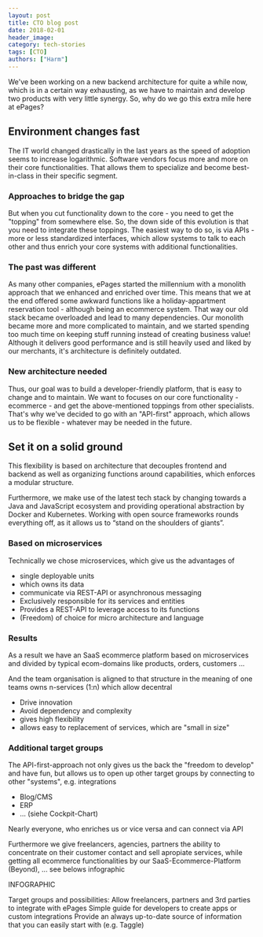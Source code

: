 ```yaml
---
layout: post
title: CTO blog post
date: 2018-02-01
header_image:
category: tech-stories
tags: [CTO]
authors: ["Harm"]
---
```


We've been working on a new backend architecture for quite a while now, which is in a certain way exhausting, as we have to maintain and develop two products with very little synergy.
So, why do we go this extra mile here at ePages?

## Environment changes fast

The IT world changed drastically in the last years as the speed of adoption seems to increase logarithmic.
Software vendors focus more and more on their core functionalities.
That allows them to specialize and become best-in-class in their specific segment.

### Approaches to bridge the gap

But when you cut functionality down to the core - you need to get the "topping" from somewhere else.
So, the down side of this evolution is that you need to integrate these toppings.
The easiest way to do so, is via APIs - more or less standardized interfaces, which allow systems to talk to each other and thus enrich your core systems with additional functionalities.

### The past was different

As many other companies, ePages started the millennium with a monolith approach that we enhanced and enriched over time.
This means that we at the end offered some awkward functions like a holiday-appartment reservation tool - although being an ecommerce system.
That way our old stack became overloaded and lead to many dependencies.
Our monolith became more and more complicated to maintain, and we started spending too much time on keeping stuff running instead of creating business value!
Although it delivers good performance and is still heavily used and liked by our merchants, it's architecture is definitely outdated.

### New architecture needed

Thus, our goal was to build a developer-friendly platform, that is easy to change and to maintain.
We want to focuses on our core functionality - ecommerce - and get the above-mentioned toppings from other specialists.
That's why we've decided to go with an "API-first" approach, which allows us to be flexible - whatever may be needed in the future.

## Set it on a solid ground

This flexibility is based on architecture that decouples frontend and backend as well as organizing functions around capabilities, which enforces a modular structure.

Furthermore, we make use of the latest tech stack by changing towards a Java and JavaScript ecosystem and providing operational abstraction by Docker and Kubernetes.
Working with open source frameworks rounds everything off, as it allows us to “stand on the shoulders of giants”.

### Based on microservices

Technically we chose microservices, which give us the advantages of

- single deployable units
- which owns its data
- communicate via REST-API or asynchronous messaging
- Exclusively responsible for its services and entities
- Provides a REST-API to leverage access to its functions
- (Freedom) of choice for micro architecture and language

### Results

As a result we have an SaaS ecommerce platform based on microservices and divided by typical ecom-domains like products, orders, customers …

And the team organisation is aligned to that structure in the meaning of one teams owns n-services (1:n) which allow decentral

- Drive innovation
- Avoid dependency and complexity
- gives high flexibility
- allows easy to replacement of services, which are "small in size"

### Additional target groups

The API-first-approach not only gives us the back the "freedom to develop" and have fun, but allows us to open up other target groups by connecting to other "systems", e.g. integrations

- Blog/CMS
- ERP
- ... (siehe Cockpit-Chart)

Nearly everyone, who enriches us or vice versa and can connect via API

Furthermore we give freelancers, agencies, partners the ability to concentrate on their customer contact and sell apropiate services, while getting all ecommerce functionalities by our SaaS-Ecommerce-Platform (Beyond), ... see belows infographic

INFOGRAPHIC

Target groups and possibilities:
Allow freelancers, partners and 3rd parties to integrate with ePages
Simple guide for developers to create apps or custom integrations
Provide an always up-to-date source of information that you can easily start with (e.g. Taggle)
